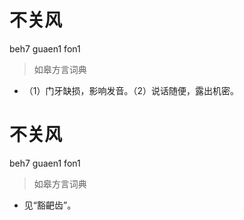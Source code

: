 # 不关风
beh7 guaen1 fon1
> 如皋方言词典
- （1）门牙缺损，影响发音。（2）说话随便，露出机密。

# 不关风
beh7 guaen1 fon1
> 如皋方言词典
- 见“豁䶕齿”。
